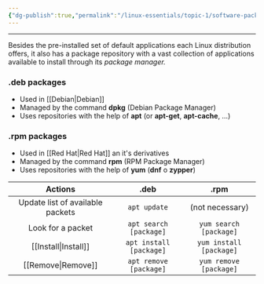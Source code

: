 ```yaml
---
{"dg-publish":true,"permalink":"/linux-essentials/topic-1/software-packages/","noteIcon":"1"}
---
```


---
Besides the pre-installed set of default applications each Linux distribution offers, it also has a package repository with a vast collection of applications available to install through its _package manager._

### **.deb** packages
- Used in [[Debian\|Debian]]
- Managed by the command **dpkg** (Debian Package Manager)
- Uses repositories with the help of **apt** (or **apt-get**, **apt-cache**, …)

### **.rpm** packages
- Used in [[Red Hat\|Red Hat]] an it's derivatives
- Managed by the command **rpm** (RPM Package Manager)
- Uses repositories with the help of **yum** (**dnf** o **zypper**)

|             Actions              |          .deb           |          .rpm           |
| :------------------------------: | :---------------------: | :---------------------: |
| Update list of available packets |      `apt update`       |     (not necessary)     |
|        Look for a packet         | `apt search [package]`  | `yum search [package]`  |
|           [[Install\|Install]]            | `apt install [package]` | `yum install [package]` |
|            [[Remove\|Remove]]            | `apt remove [package]`  | `yum remove [package]`  |

